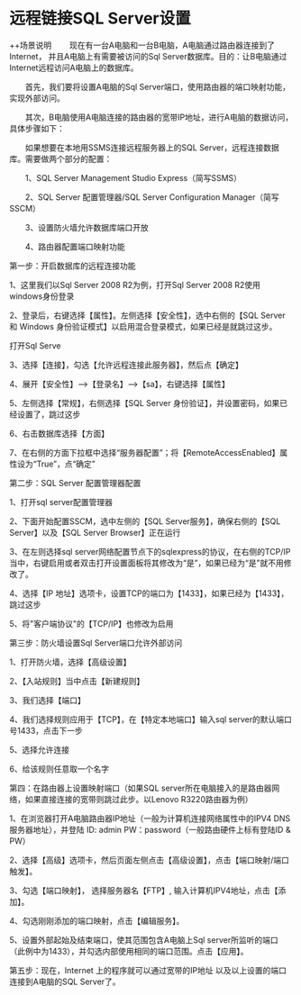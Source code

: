 # 远程链接SQL Server设置
++场景说明
　　现在有一台A电脑和一台B电脑，A电脑通过路由器连接到了Internet， 并且A电脑上有需要被访问的Sql Server数据库。目的：让B电脑通过Internet远程访问A电脑上的数据库。

　　首先，我们要将设置A电脑的Sql Server端口，使用路由器的端口映射功能，实现外部访问。

　　其次，B电脑使用A电脑连接的路由器的宽带IP地址，进行A电脑的数据访问，具体步骤如下：

　　如果想要在本地用SSMS连接远程服务器上的SQL Server，远程连接数据库。需要做两个部分的配置：

　　1、SQL Server Management Studio Express（简写SSMS）

　　2、SQL Server 配置管理器/SQL Server Configuration Manager（简写SSCM）

　　3、设置防火墙允许数据库端口开放

　　4、路由器配置端口映射功能

第一步：开启数据库的远程连接功能

1、这里我们以Sql Server 2008 R2为例，打开Sql Server 2008 R2使用windows身份登录

2、登录后，右键选择【属性】。左侧选择【安全性】，选中右侧的【SQL Server 和 Windows 身份验证模式】以启用混合登录模式，如果已经是就跳过这步。

打开Sql Serve

3、选择【连接】，勾选【允许远程连接此服务器】，然后点【确定】

4、展开【安全性】—>【登录名】—>【sa】，右键选择【属性】

5、左侧选择【常规】，右侧选择【SQL Server 身份验证】，并设置密码，如果已经设置了，跳过这步

6、右击数据库选择【方面】

7、在右侧的方面下拉框中选择“服务器配置”；将【RemoteAccessEnabled】属性设为“True”，点“确定”

第二步：SQL Server 配置管理器配置

1、打开sql server配置管理器

2、下面开始配置SSCM，选中左侧的【SQL Server服务】，确保右侧的【SQL Server】以及【SQL Server Browser】正在运行

3、在左则选择sql server网络配置节点下的sqlexpress的协议，在右侧的TCP/IP当中，右键启用或者双击打开设置面板将其修改为“是”，如果已经为“是”就不用修改了。

4、选择【IP 地址】选项卡，设置TCP的端口为【1433】，如果已经为【1433】，跳过这步

5、将"客户端协议"的【TCP/IP】也修改为启用

第三步：防火墙设置Sql Server端口允许外部访问

1、打开防火墙，选择【高级设置】

2、【入站规则】当中点击【新建规则】

3、我们选择【端口】

4、我们选择规则应用于【TCP】，在【特定本地端口】输入sql server的默认端口号1433，点击下一步

5、选择允许连接

6、给该规则任意取一个名字

第四：在路由器上设置映射端口（如果SQL server所在电脑接入的是路由器网络，如果直接连接的宽带则跳过此步。以Lenovo R3220路由器为例）

1、在浏览器打开A电脑路由器IP地址（一般为计算机连接网络属性中的IPV4 DNS服务器地址），并登陆 ID: admin PW：password（一般路由硬件上标有登陆ID & PW）

2、选择【高级】选项卡，然后页面左侧点击【高级设置】，点击【端口映射/端口触发】。

3、勾选【端口映射】， 选择服务器名【FTP】, 输入计算机IPV4地址，点击【添加】。

4、勾选刚刚添加的端口映射，点击【编辑服务】。

5、设置外部起始及结束端口，使其范围包含A电脑上Sql server所监听的端口（此例中为1433），并勾选内部使用相同的端口范围。点击【应用】。

第五步：现在，Internet 上的程序就可以通过宽带的IP地址 以及以上设置的端口连接到A电脑的SQL Server了。
